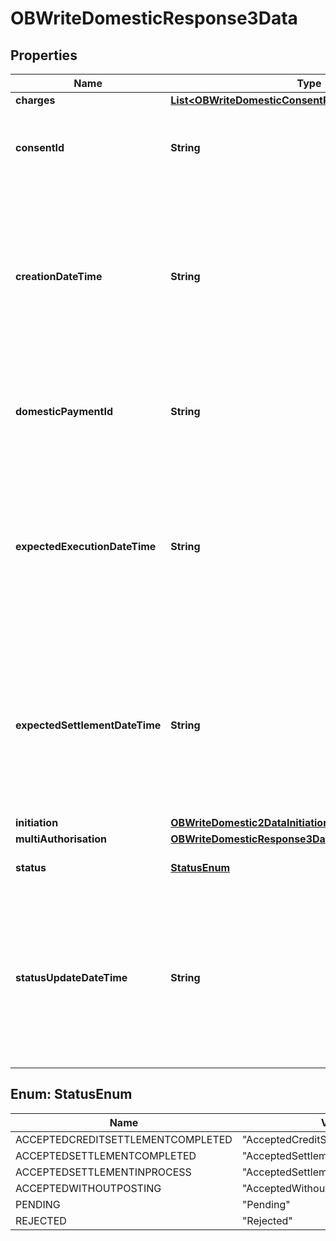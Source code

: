 
# OBWriteDomesticResponse3Data

## Properties
Name | Type | Description | Notes
------------ | ------------- | ------------- | -------------
**charges** | [**List&lt;OBWriteDomesticConsentResponse3DataCharges&gt;**](OBWriteDomesticConsentResponse3DataCharges.md) |  |  [optional]
**consentId** | **String** | OB: Unique identification as assigned by the ASPSP to uniquely identify the consent resource. | 
**creationDateTime** | **String** | Date and time at which the message was created.All dates in the JSON payloads are represented in ISO 8601 date-time format.  All date-time fields in responses must include the timezone. An example is below: 2017-04-05T10:43:07+00:00 | 
**domesticPaymentId** | **String** | OB: Unique identification as assigned by the ASPSP to uniquely identify the domestic payment resource. | 
**expectedExecutionDateTime** | **String** | Expected execution date and time for the payment resource.All dates in the JSON payloads are represented in ISO 8601 date-time format.  All date-time fields in responses must include the timezone. An example is below: 2017-04-05T10:43:07+00:00 |  [optional]
**expectedSettlementDateTime** | **String** | Expected settlement date and time for the payment resource.All dates in the JSON payloads are represented in ISO 8601 date-time format.  All date-time fields in responses must include the timezone. An example is below: 2017-04-05T10:43:07+00:00 |  [optional]
**initiation** | [**OBWriteDomestic2DataInitiation**](OBWriteDomestic2DataInitiation.md) |  | 
**multiAuthorisation** | [**OBWriteDomesticResponse3DataMultiAuthorisation**](OBWriteDomesticResponse3DataMultiAuthorisation.md) |  |  [optional]
**status** | [**StatusEnum**](#StatusEnum) | Specifies the status of the payment information group. | 
**statusUpdateDateTime** | **String** | Date and time at which the resource status was updated.All dates in the JSON payloads are represented in ISO 8601 date-time format.  All date-time fields in responses must include the timezone. An example is below: 2017-04-05T10:43:07+00:00 | 


<a name="StatusEnum"></a>
## Enum: StatusEnum
Name | Value
---- | -----
ACCEPTEDCREDITSETTLEMENTCOMPLETED | &quot;AcceptedCreditSettlementCompleted&quot;
ACCEPTEDSETTLEMENTCOMPLETED | &quot;AcceptedSettlementCompleted&quot;
ACCEPTEDSETTLEMENTINPROCESS | &quot;AcceptedSettlementInProcess&quot;
ACCEPTEDWITHOUTPOSTING | &quot;AcceptedWithoutPosting&quot;
PENDING | &quot;Pending&quot;
REJECTED | &quot;Rejected&quot;



